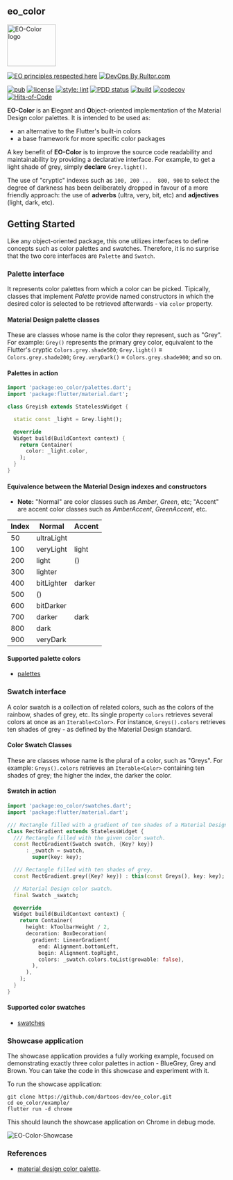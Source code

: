 ## eo_color

<img
src="https://user-images.githubusercontent.com/24878574/118523677-bdb5c500-b713-11eb-942f-26a7e0b4554e.png"
alt="EO-Color logo" width="112" height="96"/>

[![EO principles respected here](https://www.elegantobjects.org/badge.svg)](https://www.elegantobjects.org)
[![DevOps By Rultor.com](https://www.rultor.com/b/dartoos-dev/eo_color)](https://www.rultor.com/p/dartoos-dev/eo_color)

[![pub](https://img.shields.io/pub/v/eo_color)](https://pub.dev/packages/eo_color)
[![license](https://img.shields.io/badge/license-mit-green.svg)](https://github.com/dartoos-dev/eo_color/blob/master/LICENSE)
[![style: lint](https://img.shields.io/badge/style-lint-4BC0F5.svg)](https://pub.dev/packages/lint)
[![PDD status](https://www.0pdd.com/svg?name=dartoos-dev/eo_color)](https://www.0pdd.com/p?name=dartoos-dev/eo_color)
[![build](https://github.com/dartoos-dev/eo_color/actions/workflows/build.yml/badge.svg)](https://github.com/dartoos-dev/eo_color/actions/)
[![codecov](https://codecov.io/gh/dartoos-dev/eo_color/branch/master/graph/badge.svg)](https://codecov.io/gh/dartoos-dev/eo_color)
[![Hits-of-Code](https://hitsofcode.com/github/dartoos-dev/eo_color?branch=master)](https://hitsofcode.com/github/dartoos-dev/eo_color/view?branch=master)

**EO-Color** is an **E**legant and **O**bject-oriented implementation of the
Material Design color palettes. It is intended to be used as:

- an alternative to the Flutter's built-in colors
- a base framework for more specific color packages

A key benefit of **EO-Color** is to improve the source code readability and
maintainability by providing a declarative interface. For example, to get a
light shade of grey, simply **declare** `Grey.light()`.

The use of "cryptic" indexes such as ```100, 200 ...  800, 900``` to select the
degree of darkness has been deliberately dropped in favour of a more friendly
approach: the use of **adverbs** (ultra, very, bit, etc) and **adjectives**
(light, dark, etc).

## Getting Started

Like any object-oriented package, this one utilizes interfaces to define
concepts such as color palettes and swatches. Therefore, it is no surprise that
the two core interfaces are `Palette` and `Swatch`.

### Palette interface

It represents color palettes from which a color can be picked. Tipically,
classes that implement _Palette_ provide named constructors in which the desired
color is selected to be retrieved afterwards - via `color` property.

#### Material Design palette classes

These are classes whose name is the color they represent, such as "Grey". For
example: `Grey()` represents the primary grey color, equivalent to the Flutter's
cryptic `Colors.grey.shade500`; `Grey.light()` ≡ `Colors.grey.shade200`;
`Grey.veryDark()` ≡ `Colors.grey.shade900`; and so on.

#### Palettes in action

```dart
import 'package:eo_color/palettes.dart';
import 'package:flutter/material.dart';

class Greyish extends StatelessWidget {

  static const _light = Grey.light();

  @override
  Widget build(BuildContext context) {
    return Container(
      color: _light.color,
    );
  }
}
```

#### Equivalence between the Material Design indexes and constructors

- **Note:** "Normal" are color classes such as _Amber_, _Green_, etc; "Accent"
  are accent color classes such as _AmberAccent_, _GreenAccent_, etc.

| Index | Normal     | Accent |
|:------| ---------- |:-------|
|  50   | ultraLight |        |
| 100   | veryLight  | light  |
| 200   | light      | ()     |
| 300   | lighter    |        |
| 400   | bitLighter | darker |
| 500   | ()         |        |
| 600   | bitDarker  |        |
| 700   | darker     | dark   |
| 800   | dark       |        |
| 900   | veryDark   |        |

#### Supported palette colors

- [palettes](https://pub.dev/documentation/eo_color/latest/palettes/palettes-library.html)

### Swatch interface

A color swatch is a collection of related colors, such as the colors of the
rainbow, shades of grey, etc. Its single property `colors` retrieves several
colors at once as an `Iterable<Color>`. For instance, `Greys().colors` retrieves
ten shades of grey - as defined by the Material Design standard.

#### Color Swatch Classes

These are classes whose name is the plural of a color, such as "Greys". For
example: `Greys().colors` retrieves an `Iterable<Color>` containing ten shades
of grey; the higher the index, the darker the color.

#### Swatch in action

```dart
import 'package:eo_color/swatches.dart';
import 'package:flutter/material.dart';

/// Rectangle filled with a gradient of ten shades of a Material Design color.
class RectGradient extends StatelessWidget {
  /// Rectangle filled with the given color swatch.
  const RectGradient(Swatch swatch, {Key? key})
      : _swatch = swatch,
        super(key: key);

  /// Rectangle filled with ten shades of grey.
  const RectGradient.grey({Key? key}) : this(const Greys(), key: key);

  // Material Design color swatch.
  final Swatch _swatch;

  @override
  Widget build(BuildContext context) {
    return Container(
      height: kToolbarHeight / 2,
      decoration: BoxDecoration(
        gradient: LinearGradient(
          end: Alignment.bottomLeft,
          begin: Alignment.topRight,
          colors: _swatch.colors.toList(growable: false),
        ),
      ),
    );
  }
}
```

#### Supported color swatches

- [swatches](https://pub.dev/documentation/eo_color/latest/swatches/swatches-library.html)

### Showcase application

The showcase application provides a fully working example, focused on
demonstrating exactly three color palettes in action - BlueGrey, Grey and
Brown. You can take the code in this showcase and experiment with it.

To run the showcase application:

```shell
git clone https://github.com/dartoos-dev/eo_color.git
cd eo_color/example/
flutter run -d chrome
```

This should launch the showcase application on Chrome in debug mode.

![EO-Color-Showcase](https://user-images.githubusercontent.com/24878574/118488319-fe9ce200-b6f1-11eb-9b1f-ba0c4e8fe86a.png)

### References

- [material design color palette](https://material.io/archive/guidelines/style/color.html#color-color-palette).
